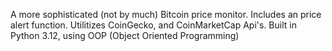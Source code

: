A more sophisticated (not by much) Bitcoin price monitor. Includes an price alert function. Utilitizes CoinGecko, and CoinMarketCap Api's. Built in Python 3.12, using OOP (Object Oriented Programming)
